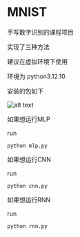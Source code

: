 # MNIST

手写数字识别的课程项目

实现了三种方法

建议在虚拟环境下使用

环境为
python3.12.10

安装的包如下

![alt text](image.png)

如果想运行MLP

run

    python mlp.py

如果想运行CNN

run

    python cnn.py

如果想运行RNN

run

    python rnn.py